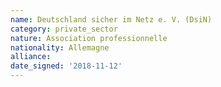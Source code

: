 ```yaml
---
name: Deutschland sicher im Netz e. V. (DsiN)
category: private_sector
nature: Association professionnelle 
nationality: Allemagne
alliance: 
date_signed: '2018-11-12'
---
```

    